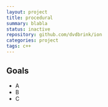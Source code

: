 ```yaml
---
layout: project
title: procedural
summary: blabla
status: inactive
repository: github.com/dvdbrink/ion
categories: project
tags: c++
---
```


## Goals
* A
* B
* C

